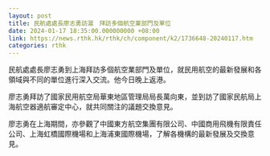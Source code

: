 ```yaml
---
layout: post
title: 民航處處長廖志勇訪滬　拜訪多個航空業部門及單位
date: 2024-01-17 18:35:00.000000000 +08:00
link: https://news.rthk.hk/rthk/ch/component/k2/1736648-20240117.htm
categories: rthk
---
```


民航處處長廖志勇到上海拜訪多個航空業部門及單位，就民用航空的最新發展和各領域與不同的單位進行深入交流。他今日晚上返港。
 
廖志勇拜訪了國家民用航空局華東地區管理局局長萬向東，並到訪了國家民航局上海航空器適航審定中心，就共同關注的議題交換意見。
 
廖志勇在上海期間，亦參觀了中國東方航空集團有限公司、中國商用飛機有限責任公司、上海虹橋國際機場和上海浦東國際機場，了解各機構的最新發展及交換意見。
